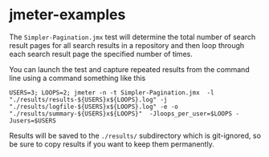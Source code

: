 # jmeter-examples

The `Simpler-Pagination.jmx` test will determine the total number of search result pages
for all search results in a repository and then loop through each search result page the
specified number of times.

You can launch the test and capture repeated results from the command line using a
command something like this
```
USERS=3; LOOPS=2; jmeter -n -t Simpler-Pagination.jmx  -l "./results/results-${USERS}x${LOOPS}.log" -j "./results/logfile-${USERS}x${LOOPS}.log" -e -o "./results/summary-${USERS}x${LOOPS}"  -Jloops_per_user=$LOOPS -Jusers=$USERS
```

Results will be saved to the `./results/` subdirectory which is git-ignored, so be sure to copy results
if you want to keep them permanently.
